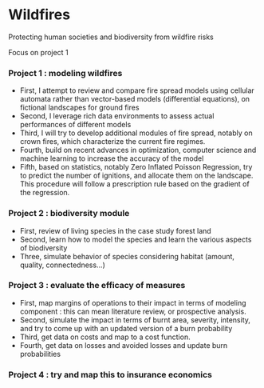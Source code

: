# Wildfires

Protecting human societies and biodiversity from wildfire risks

Focus on project 1

### Project 1 : modeling wildfires

-   First, I attempt to review and compare fire spread models using cellular automata rather than vector-based models (differential equations), on fictional landscapes for ground fires
-   Second, I leverage rich data environments to assess actual performances of different models
-   Third, I will try to develop additional modules of fire spread, notably on crown fires, which characterize the current fire regimes.
-   Fourth, build on recent advances in optimization, computer science and machine learning to increase the accuracy of the model
-   Fifth, based on statistics, notably Zero Inflated Poisson Regression, try to predict the number of ignitions, and allocate them on the landscape. This procedure will follow a prescription rule based on the gradient of the regression.

### Project 2 : biodiversity module

-   First, review of living species in the case study forest land
-   Second, learn how to model the species and learn the various aspects of biodiversity
-   Three, simulate behavior of species considering habitat (amount, quality, connectedness...)

### Project 3 : evaluate the efficacy of measures

-   First, map margins of operations to their impact in terms of modeling component : this can mean literature review, or prospective analysis.
-   Second, simulate the impact in terms of burnt area, severity, intensity, and try to come up with an updated version of a burn probability
-   Third, get data on costs and map to a cost function.
-   Fourth, get data on losses and avoided losses and update burn probabilities

### Project 4 : try and map this to insurance economics
